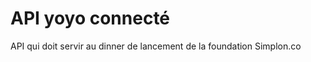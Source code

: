 API yoyo connecté
===============
API qui doit servir au dinner de lancement de la foundation Simplon.co
